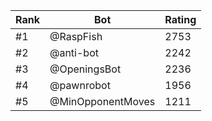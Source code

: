 Rank|Bot|Rating
---|---|---
#1|@RaspFish|2753
#2|@anti-bot|2242
#3|@OpeningsBot|2236
#4|@pawnrobot|1956
#5|@MinOpponentMoves|1211
